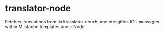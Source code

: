 translator-node
===============

Fetches translations from ikr/translator-couch, and stringifies ICU messages within Mustache templates under Node 
